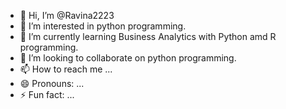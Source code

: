 - 👋 Hi, I’m @Ravina2223
- 👀 I’m interested in python programming.
- 🌱 I’m currently learning Business Analytics with Python amd R programming.
- 💞️ I’m looking to collaborate on python programming.
- 📫 How to reach me ...
- 😄 Pronouns: ...
- ⚡ Fun fact: ...

<!---
Ravina2223/Ravina2223 is a ✨ special ✨ repository because its `README.md` (this file) appears on your GitHub profile.
You can click the Preview link to take a look at your changes.
--->
